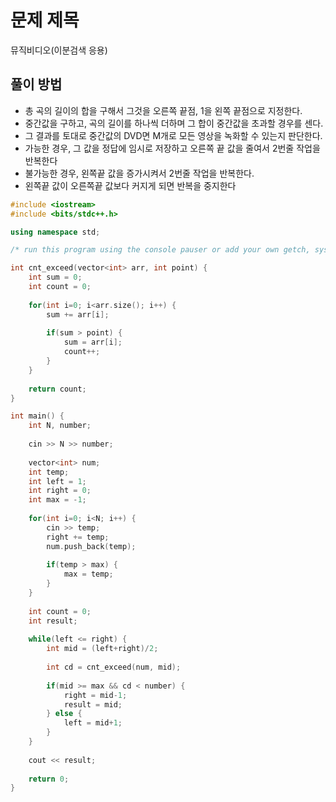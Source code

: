 # 문제 제목
뮤직비디오(이분검색 응용)
## 풀이 방법
- 총 곡의 길이의 합을 구해서 그것을 오른쪽 끝점, 1을 왼쪽 끝점으로 지정한다.
- 중간값을 구하고, 곡의 길이를 하나씩 더하며 그 합이 중간값을 초과할 경우를 센다.
- 그 결과를 토대로 중간값의 DVD면 M개로 모든 영상을 녹화할 수 있는지 판단한다.
- 가능한 경우, 그 값을 정답에 임시로 저장하고 오른쪽 끝 값을 줄여서 2번줄 작업을 반복한다
- 불가능한 경우, 왼쪽끝 값을 증가시켜서 2번줄 작업을 반복한다.
- 왼쪽끝 값이 오른쪽끝 값보다 커지게 되면 반복을 중지한다

```C++
#include <iostream>
#include <bits/stdc++.h>

using namespace std; 

/* run this program using the console pauser or add your own getch, system("pause") or input loop */

int cnt_exceed(vector<int> arr, int point) {
	int sum = 0;
	int count = 0;
	
	for(int i=0; i<arr.size(); i++) {
		sum += arr[i];
		
		if(sum > point) {
			sum = arr[i];
			count++;
		}
	}
	
	return count;
}

int main() {
	int N, number;
	
	cin >> N >> number;
	
	vector<int> num;
	int temp;
	int left = 1;
	int right = 0;
	int max = -1;
	
	for(int i=0; i<N; i++) {
		cin >> temp;
		right += temp;
		num.push_back(temp);
		
		if(temp > max) {
			max = temp;
		}
	}
	
	int count = 0;
	int result;
	
	while(left <= right) {
		int mid = (left+right)/2;
		
		int cd = cnt_exceed(num, mid);
		
		if(mid >= max && cd < number) {
			right = mid-1;
			result = mid;
		} else {
			left = mid+1;
		}
	}
	
	cout << result;
	
	return 0;
}
```

